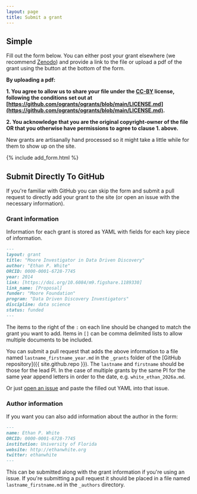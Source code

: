 ```yaml
---
layout: page
title: Submit a grant
---
```


## Simple

Fill out the form below.
You can either post your grant elsewhere (we recommend [Zenodo](https://zenodo.org/)) and provide a link to the file or upload a pdf of the grant using the button at the bottom of the form.

**By uploading a pdf:**

**1. You agree to allow us to share your file under the [CC-BY](https://creativecommons.org/licenses/by/4.0/) license, following the conditions set out at [https://github.com/ogrants/ogrants/blob/main/LICENSE.md](https://github.com/ogrants/ogrants/blob/main/LICENSE.md).**

**2. You acknowledge that you are the original copyright-owner of the file OR that you otherwise have permissions to agree to clause 1. above.**

New grants are artisanally hand processed so it might take a little while for them to show up on the site.

{% include add_form.html %}

## Submit Directly To GitHub

If you're familiar with GitHub you can skip the form and submit a pull request to directly add your grant to the site (or open an issue with the necessary information).

### Grant information

Information for each grant is stored as YAML with fields for each key piece of information.

```markdown
---
layout: grant
title: "Moore Investigator in Data Driven Discovery"
author: "Ethan P. White"
ORCID: 0000-0001-6728-7745
year: 2014
link: [https://doi.org/10.6084/m9.figshare.1189330]
link_name: [Proposal]
funder: "Moore Foundation"
program: "Data Driven Discovery Investigators"
discipline: data science
status: funded
---
```

The items to the right of the `:` on each line should be changed to match the grant you want to add.
Items in `[]` can be comma delimited lists to allow multiple documents to be included.

You can submit a pull request that adds the above information to a file named `lastname_firstname_year.md` in the `_grants` folder of the [GitHub repository]({{ site.github.repo }}).
The `lastname` and `firstname` should be those for the lead PI.
In the case of multiple grants by the same PI for the same year append letters in order to the date,
e.g. `white_ethan_2026a.md`.

Or just [open an issue](https://github.com/ogrants/ogrants/issues/new) and paste the filled out YAML into that issue.

### Author information

If you want you can also add information about the author in the form:

```markdown
---
name: Ethan P. White
ORCID: 0000-0001-6728-7745
institution: University of Florida
website: http://ethanwhite.org
twitter: ethanwhite
---
```

This can be submitted along with the grant information if you're using an issue.
If you're submitting a pull request it should be placed in a file named `lastname_firstname.md` in the `_authors` directory.
